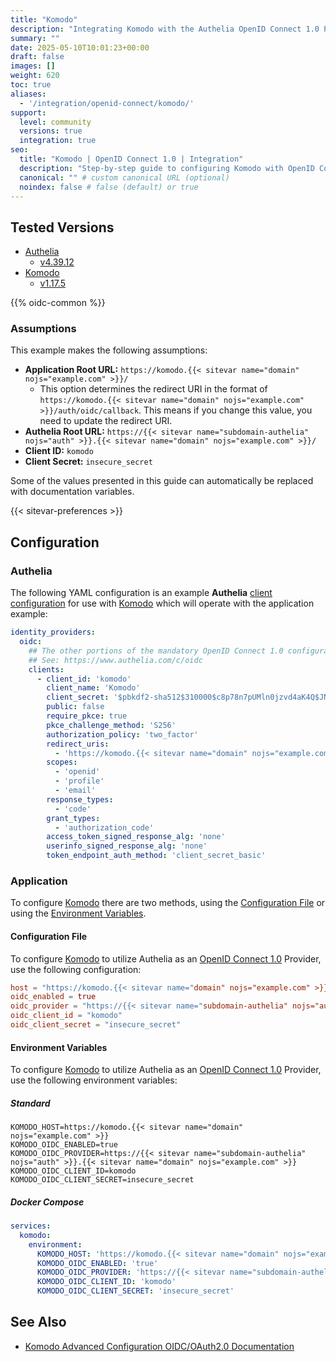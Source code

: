 ```yaml
---
title: "Komodo"
description: "Integrating Komodo with the Authelia OpenID Connect 1.0 Provider."
summary: ""
date: 2025-05-10T10:01:23+00:00
draft: false
images: []
weight: 620
toc: true
aliases:
  - '/integration/openid-connect/komodo/'
support:
  level: community
  versions: true
  integration: true
seo:
  title: "Komodo | OpenID Connect 1.0 | Integration"
  description: "Step-by-step guide to configuring Komodo with OpenID Connect 1.0 for secure SSO. Enhance your login flow using Authelia’s modern identity management."
  canonical: "" # custom canonical URL (optional)
  noindex: false # false (default) or true
---
```


## Tested Versions

- [Authelia]
  - [v4.39.12](https://github.com/authelia/authelia/releases/tag/v4.39.12)
- [Komodo]
  - [v1.17.5](https://github.com/moghtech/komodo/releases/tag/v1.17.5)

{{% oidc-common %}}

### Assumptions

This example makes the following assumptions:

- __Application Root URL:__ `https://komodo.{{< sitevar name="domain" nojs="example.com" >}}/`
  - This option determines the redirect URI in the format of
    `https://komodo.{{< sitevar name="domain" nojs="example.com" >}}/auth/oidc/callback`.
    This means if you change this value, you need to update the redirect URI.
- __Authelia Root URL:__ `https://{{< sitevar name="subdomain-authelia" nojs="auth" >}}.{{< sitevar name="domain" nojs="example.com" >}}/`
- __Client ID:__ `komodo`
- __Client Secret:__ `insecure_secret`

Some of the values presented in this guide can automatically be replaced with documentation variables.

{{< sitevar-preferences >}}

## Configuration

### Authelia

The following YAML configuration is an example __Authelia__ [client configuration] for use with [Komodo] which
will operate with the application example:

```yaml {title="configuration.yml"}
identity_providers:
  oidc:
    ## The other portions of the mandatory OpenID Connect 1.0 configuration go here.
    ## See: https://www.authelia.com/c/oidc
    clients:
      - client_id: 'komodo'
        client_name: 'Komodo'
        client_secret: '$pbkdf2-sha512$310000$c8p78n7pUMln0jzvd4aK4Q$JNRBzwAo0ek5qKn50cFzzvE9RXV88h1wJn5KGiHrD0YKtZaR/nCb2CJPOsKaPK0hjf.9yHxzQGZziziccp6Yng'  # The digest of 'insecure_secret'.
        public: false
        require_pkce: true
        pkce_challenge_method: 'S256'
        authorization_policy: 'two_factor'
        redirect_uris:
          - 'https://komodo.{{< sitevar name="domain" nojs="example.com" >}}/auth/oidc/callback'
        scopes:
          - 'openid'
          - 'profile'
          - 'email'
        response_types:
          - 'code'
        grant_types:
          - 'authorization_code'
        access_token_signed_response_alg: 'none'
        userinfo_signed_response_alg: 'none'
        token_endpoint_auth_method: 'client_secret_basic'
```

### Application

To configure [Komodo] there are two methods, using the [Configuration File](#configuration-file) or using the
[Environment Variables](#environment-variables).

#### Configuration File

To configure [Komodo] to utilize Authelia as an [OpenID Connect 1.0] Provider, use the following configuration:

```toml {title="config.toml"}
host = "https://komodo.{{< sitevar name="domain" nojs="example.com" >}}"
oidc_enabled = true
oidc_provider = "https://{{< sitevar name="subdomain-authelia" nojs="auth" >}}.{{< sitevar name="domain" nojs="example.com" >}}"
oidc_client_id = "komodo"
oidc_client_secret = "insecure_secret"
```

#### Environment Variables

To configure [Komodo] to utilize Authelia as an [OpenID Connect 1.0] Provider, use the following environment
variables:

##### Standard

```shell {title=".env"}
KOMODO_HOST=https://komodo.{{< sitevar name="domain" nojs="example.com" >}}
KOMODO_OIDC_ENABLED=true
KOMODO_OIDC_PROVIDER=https://{{< sitevar name="subdomain-authelia" nojs="auth" >}}.{{< sitevar name="domain" nojs="example.com" >}}
KOMODO_OIDC_CLIENT_ID=komodo
KOMODO_OIDC_CLIENT_SECRET=insecure_secret
```

##### Docker Compose

```yaml {title="compose.yml"}
services:
  komodo:
    environment:
      KOMODO_HOST: 'https://komodo.{{< sitevar name="domain" nojs="example.com" >}}'
      KOMODO_OIDC_ENABLED: 'true'
      KOMODO_OIDC_PROVIDER: 'https://{{< sitevar name="subdomain-authelia" nojs="auth" >}}.{{< sitevar name="domain" nojs="example.com" >}}'
      KOMODO_OIDC_CLIENT_ID: 'komodo'
      KOMODO_OIDC_CLIENT_SECRET: 'insecure_secret'
```

## See Also

- [Komodo Advanced Configuration OIDC/OAuth2.0 Documentation](https://komo.do/docs/setup/advanced#oidc--oauth2)

[Authelia]: https://www.authelia.com
[Komodo]: https://komo.do/
[OpenID Connect 1.0]: ../../introduction.md
[client configuration]: ../../../../configuration/identity-providers/openid-connect/clients.md
